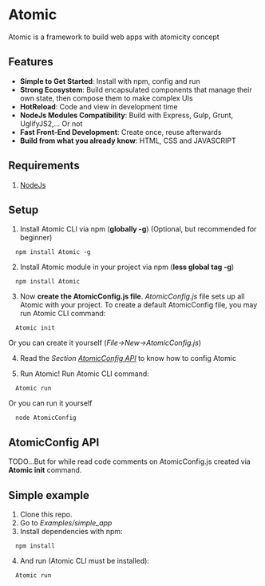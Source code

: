 # Atomic

Atomic is a framework to build web apps with atomicity concept

## Features

* **Simple to Get Started**: Install with npm, config and run
* **Strong Ecosystem**: Build encapsulated components that manage their own state, then compose them to make complex UIs
* **HotReload**: Code and view in development time
* **NodeJs Modules Compatibility**: Build with Express, Gulp, Grunt, UglifyJS2,... Or not
* **Fast Front-End Development**: Create once, reuse afterwards
* **Build from what you already know**: HTML, CSS and JAVASCRIPT

## Requirements
  1. [NodeJs](https://nodejs.org)

## Setup
  1. Install Atomic CLI via npm (**globally -g**) (Optional, but recommended for beginner)
  ```
    npm install Atomic -g
  ```
  2. Install Atomic module in your project via npm (**less global tag -g**)
  ```
    npm install Atomic
  ```
  3. Now **create the AtomicConfig.js file**. *AtomicConfig.js* file sets up all Atomic with your project. To create a default AtomicConfig file, you may run Atomic CLI command:
  ```
    Atomic init
  ```
  Or you can create it yourself (*File->New->AtomicConfig.js*)

  4. Read the *Section [AtomicConfig API](#atomicconfig-api)* to know how to config Atomic

  5. Run Atomic! Run Atomic CLI command:
  ```
    Atomic run
  ```
  Or you can run it yourself
  ```
    node AtomicConfig
  ```

## AtomicConfig API
  TODO...But for while read code comments on AtomicConfig.js created via **Atomic init** command.

## Simple example
  1. Clone this repo.
  2. Go to *Examples/simple_app*
  3. Install dependencies with npm:
  ```
    npm install
  ```
  4. And run (Atomic CLI must be installed):
  ```
    Atomic run
  ```
